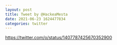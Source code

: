 ```yaml
--- 
layout: post 
title: Tweet by @HackeaMesta 
date: 2021-06-23 1624477834 
categories: twitter 
--- 
```

https://twitter.com/o/status/1407787425670352900